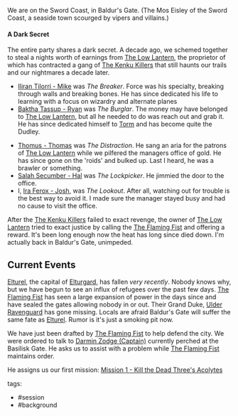 We are on the Sword Coast, in Baldur's Gate. (The Mos Eisley of the Sword Coast, a seaside town scourged by vipers and villains.)

#### A Dark Secret
The entire party shares a dark secret.  A decade ago, we schemed together to steal a nights worth of earnings from [The Low Lantern](Locations/The%20Low%20Lantern.md), the proprietor of which has contracted a gang of [The Kenku Killers](Factions/The%20Kenku%20Killers.md) that still haunts our trails and our nightmares a decade later.

* [Iliran Tilorri - Mike](Umbra%20Contundens/Iliran%20Tilorri%20-%20Mike.md) was *The Breaker*.  Force was his specialty, breaking through walls and breaking bones.  He has since dedicated his life to learning with a focus on wizardry and alternate planes
*  [Baktha Tassup - Ryan](Umbra%20Contundens/Baktha%20Tassup%20-%20Ryan.md) was *The Burglar*.  The money may have belonged to [The Low Lantern](Locations/The%20Low%20Lantern.md), but all he needed to do was reach out and grab it.  He has since dedicated himself to [Torm](Torm) and has become quite the Dudley.  
- [Thomus - Thomas](Umbra%20Contundens/Thomus%20-%20Thomas.md) was *The Distraction*.  He sang an aria for the patrons of [The Low Lantern](Locations/The%20Low%20Lantern.md) while we pilfered the managers office of gold.  He has since gone on the 'roids' and bulked up.  Last I heard, he was a brawler or something.
- [Salah Secumber - Hal](Umbra%20Contundens/Salah%20Secumber%20-%20Hal.md) was *The Lockpicker*.  He jimmied the door to the office.
- I, [Ira Ferox - Josh](Umbra%20Contundens/Ira%20Ferox%20-%20Josh.md), was *The Lookout*.  After all, watching out for trouble is the best way to avoid it.  I made sure the manager stayed busy and had no cause to visit the office.  

After the [The Kenku Killers](Factions/The%20Kenku%20Killers.md) failed to exact revenge, the owner of [The Low Lantern](Locations/The%20Low%20Lantern.md) tried to exact justice by calling the [The Flaming Fist](Factions/The%20Flaming%20Fist.md) and offering a reward.  It's been long enough now the heat has long since died down.  I'm actually back in Baldur's Gate, unimpeded.  

## Current Events
[Elturel](Locations/Elturel.md), the capital of [Elturgard](Locations/Elturgard.md), has fallen *very recently*.  Nobody knows why, but we have begun to see an influx of refugees over the past few days.  [The Flaming Fist](Factions/The%20Flaming%20Fist.md) has seen a large expansion of power in the days since and have sealed the gates allowing nobody in or out. Their Grand Duke, [Ulder Ravenguard](NPCs/Ulder%20Ravenguard.md) has gone missing.  Locals are afraid Baldur's Gate will suffer the same fate as [Elturel](Locations/Elturel.md).  Rumor is it's just a smoking pit now.  

We have just been drafted by [The Flaming Fist](Factions/The%20Flaming%20Fist.md) to help defend the city.  We were ordered to talk to [Darmin Zodge (Captain)](NPCs/Darmin%20Zodge%20(Captain).md) currently perched at the Basilisk Gate.  He asks us to assist with a problem while [The Flaming Fist](Factions/The%20Flaming%20Fist.md) maintains order.  

He assigns us  our first mission:  [Mission 1 - Kill the Dead Three's Acolytes](Campaign%20Log/Mission%201%20-%20Kill%20the%20Dead%20Three's%20Acolytes.md)


tags: 
- #session
- #background


